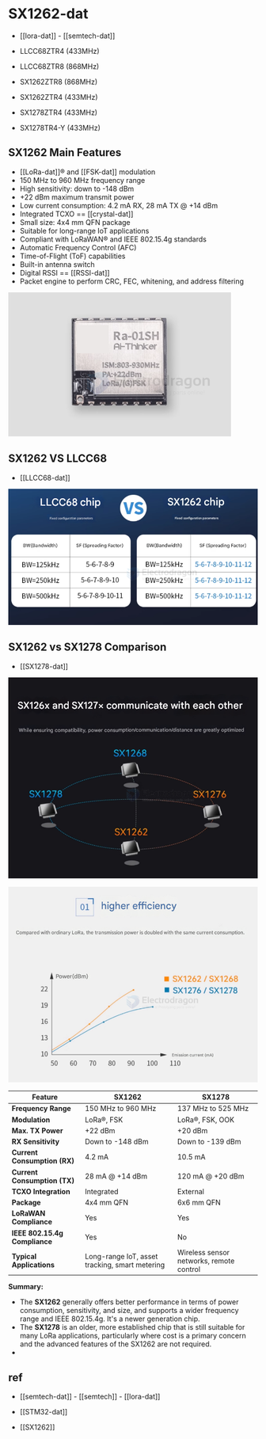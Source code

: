 
# SX1262-dat

- [[lora-dat]] - [[semtech-dat]]


- LLCC68ZTR4 (433MHz)
- LLCC68ZTR8 (868MHz)

- SX1262ZTR8 (868MHz)
- SX1262ZTR4 (433MHz)

- SX1278ZTR4 (433MHz)
- SX1278TR4-Y (433MHz)



## SX1262 Main Features

- [[LoRa-dat]]® and [[FSK-dat]] modulation
- 150 MHz to 960 MHz frequency range
- High sensitivity: down to -148 dBm
- +22 dBm maximum transmit power
- Low current consumption: 4.2 mA RX, 28 mA TX @ +14 dBm
- Integrated TCXO == [[crystal-dat]]
- Small size: 4x4 mm QFN package
- Suitable for long-range IoT applications
- Compliant with LoRaWAN® and IEEE 802.15.4g standards
- Automatic Frequency Control (AFC)
- Time-of-Flight (ToF) capabilities
- Built-in antenna switch
- Digital RSSI == [[RSSI-dat]]
- Packet engine to perform CRC, FEC, whitening, and address filtering

![](2025-06-23-17-10-05.png)

## SX1262 VS LLCC68 

- [[LLCC68-dat]]

![](2025-06-26-19-57-47.png)


## SX1262 vs SX1278 Comparison

- [[SX1278-dat]]

![](2025-06-26-19-56-24.png)

![](2025-06-26-19-59-04.png)

| Feature                       | SX1262                                         | SX1278                                   |
| ----------------------------- | ---------------------------------------------- | ---------------------------------------- |
| **Frequency Range**           | 150 MHz to 960 MHz                             | 137 MHz to 525 MHz                       |
| **Modulation**                | LoRa®, FSK                                     | LoRa®, FSK, OOK                          |
| **Max. TX Power**             | +22 dBm                                        | +20 dBm                                  |
| **RX Sensitivity**            | Down to -148 dBm                               | Down to -139 dBm                         |
| **Current Consumption (RX)**  | 4.2 mA                                         | 10.5 mA                                  |
| **Current Consumption (TX)**  | 28 mA @ +14 dBm                                | 120 mA @ +20 dBm                         |
| **TCXO Integration**          | Integrated                                     | External                                 |
| **Package**                   | 4x4 mm QFN                                     | 6x6 mm QFN                               |
| **LoRaWAN Compliance**        | Yes                                            | Yes                                      |
| **IEEE 802.15.4g Compliance** | Yes                                            | No                                       |
| **Typical Applications**      | Long-range IoT, asset tracking, smart metering | Wireless sensor networks, remote control |

**Summary:**

*   The **SX1262** generally offers better performance in terms of power consumption, sensitivity, and size, and supports a wider frequency range and IEEE 802.15.4g. It's a newer generation chip.
*   The **SX1278** is an older, more established chip that is still suitable for many LoRa applications, particularly where cost is a primary concern and the advanced features of the SX1262 are not required.
*   



## ref 

- [[semtech-dat]] - [[semtech]] - [[lora-dat]]

- [[STM32-dat]]

- [[SX1262]]